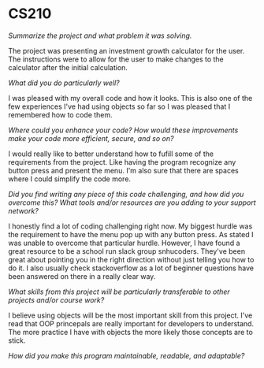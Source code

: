 # CS210

<i>Summarize the project and what problem it was solving.</i><p>
  The project was presenting an investment growth calculator for the user. The instructions were to allow for the user to make changes to the calculator after the initial calculation.
  
<p><i>What did you do particularly well?</i><p>
  I was pleased with my overall code and how it looks. This is also one of the few experiences I've had using objects so far so I was pleased that I remembered how to code them. 
  
<p><i>Where could you enhance your code? How would these improvements make your code more efficient, secure, and so on?</i><p>
  I would really like to better understand how to fufill some of the requirements from the project. Like having the program recognize any button press and present the menu. I'm also sure that there are spaces where I could simplify the code more.  
  
<p><i>Did you find writing any piece of this code challenging, and how did you overcome this? What tools and/or resources are you adding to your support network?</i><p>
  I honestly find a lot of coding challenging right now. My biggest hurdle was the requirement to have the menu pop up with any button press. As stated I was unable to overcome that particular hurdle. However, I have found a great resource to be a school run slack group snhucoders. They've been great about pointing you in the right direction without just telling you how to do it. I also usually check stackoverflow as a lot of beginner questions have been answered on there in a really clear way.
  
<p><i>What skills from this project will be particularly transferable to other projects and/or course work?</i><p>
  I believe using objects will be the most important skill from this project. I've read that OOP princepals are really important for developers to understand. The more practice I have with objects the more likely those concepts are to stick.
  
<p><i>How did you make this program maintainable, readable, and adaptable?</i><p>
  

